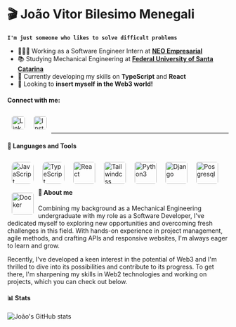 # 🎬 João Vitor Bilesimo Menegali

**`I'm just someone who likes to solve difficult problems`**

- 🧑🏻‍💻 Working as a Software Engineer Intern at [**NEO Empresarial**](https://neo.certi.org.br)
- 📚 Studying Mechanical Engineering at [**Federal University of Santa Catarina**](https://www.ufsc.br)
- 🌱 Currently developing my skills on **TypeScript** and **React**
- 🔭 Looking to **insert myself in the Web3 world!**


#### Connect with me:


<a href="https://www.linkedin.com/in/bilesimomenegali">
  <img align="left" alt="LinkedIn" width="30px" style="margin:10px; border-radius:5px" src="https://upload.wikimedia.org/wikipedia/commons/8/81/LinkedIn_icon.svg" />
</a>
</img>
<a href="https://www.instagram.com/bilesimomenegali/">
  <img align="left" alt="Instagram" width="30px" style="margin:10px; border-radius:5px" src="https://upload.wikimedia.org/wikipedia/commons/e/e7/Instagram_logo_2016.svg" />    
</a>
<br/>
<br/>

___

#### 🧰 Languages and Tools

<img align="left" alt="JavaScript" width="50px" style="margin:10px; border-radius:10px" src="https://cdn.jsdelivr.net/gh/devicons/devicon/icons/javascript/javascript-original.svg" />
<img align="left" alt="TypeScript" width="50px" style="margin:10px; border-radius:10px" src="https://cdn.jsdelivr.net/gh/devicons/devicon@latest/icons/typescript/typescript-original.svg" />
<img align="left" alt="React" width="50px" style="margin:10px; border-radius:5px" src="https://cdn.jsdelivr.net/gh/devicons/devicon@latest/icons/react/react-original.svg" />
<img align="left" alt="Tailwindcss" width="50px" style="margin:10px; border-radius:5px" src="https://cdn.jsdelivr.net/gh/devicons/devicon@latest/icons/tailwindcss/tailwindcss-original.svg"" />
<img align="left" alt="Python3" width="50px" style="margin:10px; border-radius:5px" src="https://cdn.jsdelivr.net/gh/devicons/devicon@latest/icons/python/python-original.svg" />
<img align="left" alt="Django" width="50px" style="margin:10px; border-radius:5px" src="https://cdn.jsdelivr.net/gh/devicons/devicon@latest/icons/django/django-plain.svg" />
<img align="left" alt="Posgresql" width="50px" style="margin:10px; border-radius:5px" src="https://cdn.jsdelivr.net/gh/devicons/devicon@latest/icons/postgresql/postgresql-original.svg" />
<img align="left" alt="Docker" width="50px" style="margin:10px; border-radius:5px" src="https://cdn.jsdelivr.net/gh/devicons/devicon@latest/icons/docker/docker-original.svg" />
<br/>
<br/>
<br/>


#### 📝 About me

Combining my background as a Mechanical Engineering undergraduate with my role as a Software Developer, I've dedicated myself to exploring new opportunities and overcoming fresh challenges in this field. With hands-on experience in project management, agile methods, and crafting APIs and responsive websites, I'm always eager to learn and grow.

Recently, I've developed a keen interest in the potential of Web3 and I'm thrilled to dive into its possibilities and contribute to its progress. To get there, I'm sharpening my skills in Web2 technologies and working on projects, which you can check out below.


#### 📊 Stats

![João's GitHub stats](https://github-readme-stats.vercel.app/api?username=bilesimomenegali&show_icons=true&theme=radical)
